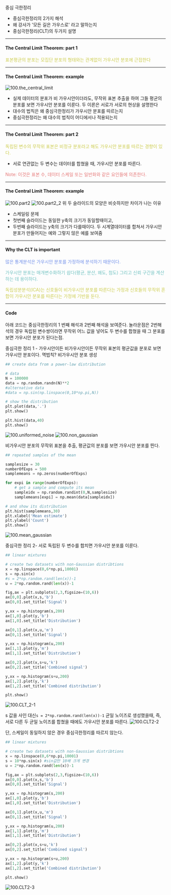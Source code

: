 중심 극한정리
- 중심극한정리의 2가지 해석
- 왜 강사가  '모든 길은 가우스로' 라고 말하는지
- 중심극한정리(CLT)의 두가지 설명
---
#### The Central Limit Theorem: part 1

<span style="color:rgb(205, 205, 81)">표본평균의 분포는 모집단 분포의 형태와는 관계없이 가우시안 분포에 근접한다 </span>

---
#### The Central Limit Theorem: example
![100.the_central_limit](../pic/8.Probability%20theory/100.the_central_limit.png)

- 실제 데이터의 분포가 비 가우시안이더라도, 무작위 표본 추출을 하여 그들 평균의 분포를 보면 가우시안 분포를 이룬다.
두 이론은 서로가 서로의 현상을 설명한다
- 대수의 법칙은 왜 중심극한정리가 가우시안 분포를 따르는지
- 중심극한정리는 왜 대수의 법칙이 어디에서나 적용되는지

---
#### The Central Limit Theorem: part 2

<span style="color:rgb(205, 205, 81)">독립된 변수의 무작위 표본은 비정규 분포라고 해도 가우시안 분포를 따르는 경향이 있다.</span> 
- 서로 연관없는 두 변수는 데이터를 합쳤을 때, 가우시안 분포를 따른다.

<span style="color:rgb(230, 122, 122)">Note: 이것은 표본 수, 데이터 스케일 또는 일반화와 같은 요인들에 의존한다.</span> 

---
#### The Central Limit Theorem: example
![100.part2](../pic/8.Probability%20theory/100.part2.png)
![100.part2_2](../pic/8.Probability%20theory/100.part2_2.png)
위 두 슬라이드의 모양은 비슷하지만 차이가 나는 이유
- 스케일링 문제
- 첫번째 슬라이드는 동일한 y축의 크기가 동일할때이고,
- 두번째 슬라이드는 y축의 크기가 다를때이다.
두 시계열데이터를 합쳐서 가우시안 분포가 만들어지는 예와 그렇지 않은 예를 보여줌
---
#### Why the CLT is important

<span style="color:rgb(118, 147, 234)">많은 통계분석은 가우시안 분포를 가정하에 분석하기 때문이다.</span>

<span style="color:rgb(116, 195, 194)">가우시안 분포는 매개변수화하기 쉽다(평균, 분산, 왜도, 첨도) 그리고 신뢰 구간을 계산하는 데 용이하다.</span> 

<span style="color:rgb(205, 205, 81)">독립성분분석(ICA)는 신호들이 비가우시안 분포를 따른다는 가정과 신호들의 무작위 혼합이 가우시안 분포를 따른다는 가정에 기반을 둔다.</span> 

---
#### Code

아래 코드는 중심극한정리의 1 번째 해석과 2번째 해석을 보여준다.
놀라운점은 2번해석의 경우 독립된 변수쌍이라면 무작위 어느 값을 넣어도 두 변수를 합쳤을 때 그 분포를 보면 가우시안 분포가 된다는점.

중심극한 정리 1  - 가우시안이든 비가우시안이든 무작위 표본의 평균값을 분포로 보면 가우시안 분포이다. 
멱법칙?
비가우시안 분포 생성
```python
## create data from a power-law distribution

# data
N = 100000
data = np.random.randn(N)**2
#alternative data
#data = np.sin(np.linspace(0,10*np.pi,N))

# show the distribution
plt.plot(data,'.')
plt.show()

plt.hist(data,40)
plt.show()
```
![100.uniformed_noise](../pic/8.Probability%20theory/100.uniformed_noise.png)
![100.non_gaussian](../pic/8.Probability%20theory/100.non_gaussian.png)

비가우시안 분포의 무작위 표본을 추출, 평균값의 분포를 보면 가우시안 분포를 띈다.
```python
## repeated samples of the mean

samplesize = 30
numberOfExps = 500
samplemeans = np.zeros(numberOfExps)

for expi in range(numberOfExps):
    # get a sample and compute its mean
    sampleidx = np.random.randint(0,N,samplesize)
    samplemeans[expi] = np.mean(data[sampleidx])

# and show its distribution
plt.hist(samplemeans,30)
plt.xlabel('Mean estimate')
plt.ylabel('Count')
plt.show()
```
![100.mean_gaussian](../pic/8.Probability%20theory/100.mean_gaussian.png)

중심극한 정리 2- 서로 독립된 두 변수를 합치면 가우시안 분포를 이룬다.
```python
## linear mixtures

# create two datasets with non-Gaussian distribtions
x = np.linspace(0,6*np.pi,10001)
s = np.sin(x)
#s = 2*np.random.rand(len(x))-1
u = 2*np.random.rand(len(x))-1

fig,ax = plt.subplots(2,3,figsize=(10,6))
ax[0,0].plot(x,s,'b')
ax[0,0].set_title('Signal')

y,xx = np.histogram(s,200)
ax[1,0].plot(y,'b')
ax[1,0].set_title('Distribution')

ax[0,1].plot(x,u,'m')
ax[0,1].set_title('Signal')

y,xx = np.histogram(u,200)
ax[1,1].plot(y,'m')
ax[1,1].set_title('Distribution')

ax[0,2].plot(x,s+u,'k')
ax[0,2].set_title('Combined signal')

y,xx = np.histogram(s+u,200)
ax[1,2].plot(y,'k')
ax[1,2].set_title('Combined distribution')

plt.show()
```
![100.CLT_2-1](../pic/8.Probability%20theory/100.CLT_2-1.png)

s 값을 사인 대신`s = 2*np.random.rand(len(x))-1` 균일 노이즈로 생성했을때, 즉, 서로 다른 두 균일 노이즈를 합쳤을 때에도 가우시안 분포를 따른다.
![100.CLT2-2](../pic/8.Probability%20theory/100.CLT2-2.png)

단, 스케일이 동일하지 않은 경우 중심극한정리를 따르지 않는다.
```python
## linear mixtures

# create two datasets with non-Gaussian distribtions
x = np.linspace(0,6*np.pi,10001)
s = 10*np.sin(x) #sin값만 10배 크게 변경
u = 2*np.random.rand(len(x))-1

fig,ax = plt.subplots(2,3,figsize=(10,6))
ax[0,0].plot(x,s,'b')
ax[0,0].set_title('Signal')

y,xx = np.histogram(s,200)
ax[1,0].plot(y,'b')
ax[1,0].set_title('Distribution')

ax[0,1].plot(x,u,'m')
ax[0,1].set_title('Signal')

y,xx = np.histogram(u,200)
ax[1,1].plot(y,'m')
ax[1,1].set_title('Distribution')

ax[0,2].plot(x,s+u,'k')
ax[0,2].set_title('Combined signal')

y,xx = np.histogram(s+u,200)
ax[1,2].plot(y,'k')
ax[1,2].set_title('Combined distribution')

plt.show()
```
![100.CLT2-3](../pic/8.Probability%20theory/100.CLT2-3.png)
